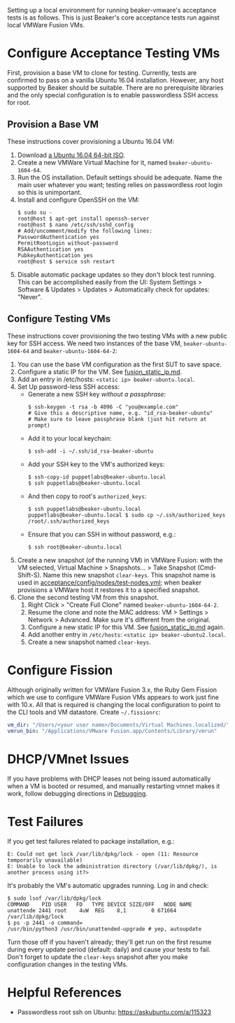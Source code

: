 Setting up a local environment for running beaker-vmware's acceptance tests is as follows. This is just Beaker's core acceptance tests run against local VMWare Fusion VMs.

# Configure Acceptance Testing VMs

First, provision a base VM to clone for testing. Currently, tests are confirmed to pass on a vanilla Ubuntu 16.04 installation. However, any host supported by Beaker should be suitable. There are no prerequisite libraries and the only special configuration is to enable passwordless SSH access for root.

## Provision a Base VM

These instructions cover provisioning a Ubuntu 16.04 VM:

1. Download [a Ubuntu 16.04 64-bit ISO](http://releases.ubuntu.com/16.04/).
2. Create a new VMWare Virtual Machine for it, named `beaker-ubuntu-1604-64`.
3. Run the OS installation. Default settings should be adequate. Name the main user whatever you want; testing relies on passwordless root login so this is unimportant.
4. Install and configure OpenSSH on the VM:
    ~~~console
    $ sudo su -
    root@host $ apt-get install openssh-server
    root@host $ nano /etc/ssh/sshd_config
    # Add/uncomment/modify the following lines:
    PasswordAuthentication yes
    PermitRootLogin without-password
    RSAAuthentication yes
    PubkeyAuthentication yes
    root@host $ service ssh restart
    ~~~
5. Disable automatic package updates so they don't block test running. This can be accomplished easily from the UI: System Settings > Software & Updates > Updates > Automatically check for updates: "Never".

## Configure Testing VMs

These instructions cover provisioning the two testing VMs with a new public key for SSH access. We need two instances of the base VM, `beaker-ubuntu-1604-64` and `beaker-ubuntu-1604-64-2`:

1. You can use the base VM configuration as the first SUT to save space.
2. Configure a static IP for the VM. See [fusion_static_ip.md](fusion_static_ip.md).
3. Add an entry in /etc/hosts: `<static ip> beaker-ubuntu.local`.
4. Set Up password-less SSH access:
    - Generate a new SSH key *without a passphrase*:
        ~~~console
        $ ssh-keygen -t rsa -b 4096 -C "you@example.com"
        # Give this a descriptive name, e.g. "id_rsa-beaker-ubuntu"
        # Make sure to leave passphrase blank (just hit return at prompt)
        ~~~
    - Add it to your local keychain:
        ~~~console
        $ ssh-add -i ~/.ssh/id_rsa-beaker-ubuntu
        ~~~
    - Add your SSH key to the VM's authorized keys:
        ~~~console
        $ ssh-copy-id puppetlabs@beaker-ubuntu.local
        $ ssh puppetlabs@beaker-ubuntu.local
        ~~~
    - And then copy to root's `authorized_keys`:
        ~~~console
        $ ssh puppetlabs@beaker-ubuntu.local
        puppetlabs@beaker-ubuntu.local $ sudo cp ~/.ssh/authorized_keys /root/.ssh/authorized_keys
        ~~~
    - Ensure that you can SSH in without password, e.g.:
        ~~~console
        $ ssh root@beaker-ubuntu.local
        ~~~
5. Create a new snapshot (of the running VM) in VMWare Fusion: with the VM selected, Virtual Machine > Snapshots... > Take Snapshot (Cmd-Shift-S). Name this new snapshot `clear-keys`. This snapshot name is used in [acceptance/config/nodes/test-nodes.yml](acceptance/config/nodes/test-nodes.yml); when beaker provisions a VMWare host it restores it to a specified snapshot.
6. Clone the second testing VM from this snapshot.
    1. Right Click > "Create Full Clone" named `beaker-ubuntu-1604-64-2`.
    2. Resume the clone and note the MAC address: VM > Settings > Network > Advanced. Make sure it's different from the original.
    3. Configure a new static IP for this VM. See [fusion_static_ip.md](fusion_static_ip.md) again.
    4. Add another entry in `/etc/hosts`: `<static ip> beaker-ubuntu2.local`.
    5. Create a new snapshot named `clear-keys`.

# Configure Fission

Although originally written for VMWare Fusion 3.x, the Ruby Gem Fission which we use to configure VMWare Fusion VMs appears to work just fine with 10.x. All that is required is changing the local configuration to point to the CLI tools and VM datastore. Create `~/.fissionrc`:

~~~yaml
vm_dir: "/Users/<your user name>/Documents/Virtual Machines.localized/" # or whereved you've decided to store your `.vmwarevm` files
vmrun_bin: "/Applications/VMware Fusion.app/Contents/Library/vmrun"
~~~

# DHCP/VMnet Issues

If you have problems with DHCP leases not being issued automatically when a VM is booted or resumed, and manually restarting vmnet makes it work, follow debugging directions in [Debugging](fusion_static_ip.md#debugging).

# Test Failures

If you get test failures related to package installation, e.g.:

~~~
E: Could not get lock /var/lib/dpkg/lock - open (11: Resource temporarily unavailable)
E: Unable to lock the administration directory (/var/lib/dpkg/), is another process using it?>
~~~

It's probably the VM's automatic upgrades running. Log in and check:

~~~console
$ sudo lsof /var/lib/dpkg/lock
COMMAND    PID USER   FD   TYPE DEVICE SIZE/OFF   NODE NAME
unattende 2441 root    4uW  REG    8,1        0 671664 /var/lib/dpkg/lock
$ ps -p 2441 -o command=
/usr/bin/python3 /usr/bin/unattended-upgrade # yep, autoupdate
~~~

Turn those off if you haven't already; they'll get run on the first resume during every update period (default: daily) and cause your tests to fail. Don't forget to update the `clear-keys` snapshot after you make configuration changes in the testing VMs.

# Helpful References

- Passwordless root ssh on Ubuntu: https://askubuntu.com/a/115323
